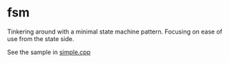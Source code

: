 fsm
===

Tinkering around with a minimal state machine pattern.  Focusing on ease of use from the state side.

See the sample in [simple.cpp](test/simple.cpp)
